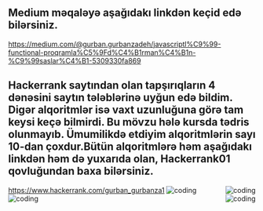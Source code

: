 ## Medium məqaləyə aşağıdakı linkdən keçid edə bilərsiniz.
https://medium.com/@gurban.gurbanzadeh/javascriptl%C9%99-functional-proqramla%C5%9Fd%C4%B1rman%C4%B1n-%C9%99saslar%C4%B1-5309330fa869
## Hackerrank saytından olan tapşırıqların 4 dənəsini saytın tələblərinə uyğun edə bildim. Digər alqoritmlər isə vaxt uzunluğuna görə tam keysi keçə bilmirdi. Bu mövzu hələ kursda tədris olunmayıb. Ümumilikdə etdiyim alqoritmlərin sayı 10-dan çoxdur.Bütün alqoritmlərə həm aşağıdakı linkdən həm də yuxarıda olan, Hackerrank01 qovluğundan baxa bilərsiniz.
https://www.hackerrank.com/gurban_gurbanza1
<img  src="https://user-images.githubusercontent.com/98018715/163604168-83547dc6-2f26-49af-921d-f296664767ec.jpg" alt="coding" align="right"  >
<img  src="https://user-images.githubusercontent.com/98018715/163604345-ac2f15d7-963f-42b2-87d7-8a7765d2bf25.jpg" alt="coding"   >
<img  src="https://user-images.githubusercontent.com/98018715/163604347-7e77a8d2-a826-42b5-9cce-8894b408b6b2.jpg" alt="coding"  >
<img  src="https://user-images.githubusercontent.com/98018715/163604350-b7116e88-a141-4f75-9c6f-5c61a0d1eb8d.jpg" alt="coding"  align="right" >
